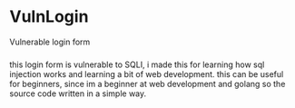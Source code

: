 # VulnLogin
Vulnerable login form
### 
this login form is vulnerable to SQLI, i made this for learning how sql injection works and learning a bit of web development.
this can be useful for beginners, since im a beginner at web development and golang so the source code written in a simple way.

